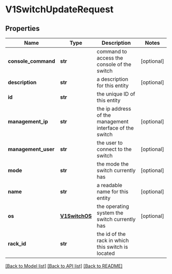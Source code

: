# V1SwitchUpdateRequest

## Properties
Name | Type | Description | Notes
------------ | ------------- | ------------- | -------------
**console_command** | **str** | command to access the console of the switch | [optional] 
**description** | **str** | a description for this entity | [optional] 
**id** | **str** | the unique ID of this entity | 
**management_ip** | **str** | the ip address of the management interface of the switch | [optional] 
**management_user** | **str** | the user to connect to the switch | [optional] 
**mode** | **str** | the mode the switch currently has | [optional] 
**name** | **str** | a readable name for this entity | [optional] 
**os** | [**V1SwitchOS**](V1SwitchOS.md) | the operating system the switch currently has | [optional] 
**rack_id** | **str** | the id of the rack in which this switch is located | 

[[Back to Model list]](../README.md#documentation-for-models) [[Back to API list]](../README.md#documentation-for-api-endpoints) [[Back to README]](../README.md)


